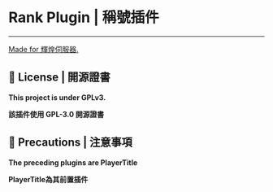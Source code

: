 # Rank Plugin | 稱號插件

---

[Made for 輝煌伺服器.](https://discord.gg/5MHGpAFGEN "The Copyright of the entire source codes is owned by NCT-skyouo according to Article 10 the Copyright Law of the Republic of China.")

## 📃 License | 開源證書

**This project is under GPLv3.**

**該插件使用 GPL-3.0 開源證書**

## 🔴 Precautions | 注意事項

**The preceding plugins are PlayerTitle**

**PlayerTitle為其前置插件**


